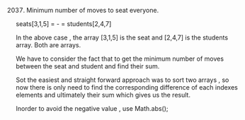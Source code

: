 2037. Minimum number of moves to seat everyone.

seats[3,1,5] = - = students[2,4,7] 

In the above case , the array [3,1,5] is the seat and [2,4,7] is the students array. Both are arrays. 

We have to consider the fact that to get the minimum number of moves between the seat and student and find their sum.

Sot the easiest and straight forward approach was to sort two arrays , so now there is only need to find the corresponding difference of each indexes elements and ultimately their sum which gives us the result. 

Inorder to avoid the negative value , use Math.abs();